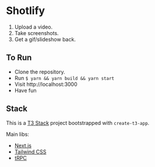 # Shotlify

1. Upload a video.
2. Take screenshots. 
3. Get a gif/slideshow back.

## To Run

- Clone the repository.
- Run `$ yarn && yarn build && yarn start`
- Visit http://localhost:3000
- Have fun

## Stack

This is a [T3 Stack](https://create.t3.gg/) project bootstrapped with `create-t3-app`.

Main libs:
- [Next.js](https://nextjs.org)
- [Tailwind CSS](https://tailwindcss.com)
- [tRPC](https://trpc.io)
